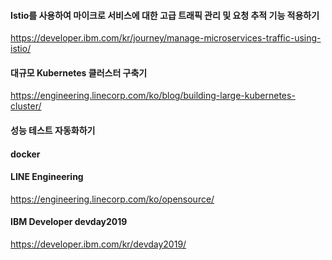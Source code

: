 #### Istio를 사용하여 마이크로 서비스에 대한 고급 트래픽 관리 및 요청 추적 기능 적용하기
https://developer.ibm.com/kr/journey/manage-microservices-traffic-using-istio/

#### 대규모 Kubernetes 클러스터 구축기
https://engineering.linecorp.com/ko/blog/building-large-kubernetes-cluster/

#### 성능 테스트 자동화하기


#### docker

#### LINE Engineering
https://engineering.linecorp.com/ko/opensource/

#### IBM Developer devday2019
https://developer.ibm.com/kr/devday2019/
